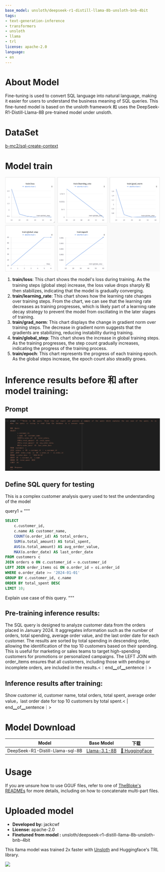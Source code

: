 ```yaml
---
base_model: unsloth/deepseek-r1-distill-llama-8b-unsloth-bnb-4bit
tags:
- text-generation-inference
- transformers
- unsloth
- llama
- trl
license: apache-2.0
language:
- en
---
```


# About Model 

Fine-tuning is used to convert SQL language into natural language, making it easier for users to understand the business meaning of SQL queries. This fine-tuned model is based on the unsloth framework 和 uses the DeepSeek-R1-Distill-Llama-8B pre-trained model under unsloth.


# DataSet 

[b-mc2/sql-create-context](https://huggingface.co/datasets/b-mc2/sql-create-context)

# Model  train

![](https://github.com/datalablife/DeepSeek-R1-Distill-Llama-sql-8B/blob/main/images/train.png?raw=true)

1. **train/loss**: This chart shows the model's loss during training. As the training steps (global step) increase, the loss value drops sharply 和 then stabilizes, indicating that the model is gradually converging.
2. **train/learning_rate**: This chart shows how the learning rate changes over training steps. From the chart, we can see that the learning rate decreases as training progresses, which is likely part of a learning rate decay strategy to prevent the model from oscillating in the later stages of training.
3. **train/grad_norm**: This chart displays the change in gradient norm over training steps. The decrease in gradient norm suggests that the gradients are stabilizing, reducing instability during training.
4. **train/global_step**: This chart shows the increase in global training steps. As the training progresses, the step count gradually increases, indicating the progress of the training process.
5. **train/epoch**: This chart represents the progress of each training epoch. As the global steps increase, the epoch count also steadily grows.


# Inference results before 和 after model training:

## Prompt
![](https://github.com/datalablife/DeepSeek-R1-Distill-Llama-sql-8B/blob/1b7d2b95c5a1df0a753fa362fc1d7130f828308c/images/train-prompt.jpeg)

## Define SQL query for testing
This is a complex customer analysis query used to test the understanding of the model

query1 = """
```sql
SELECT
    c.customer_id,
    c.name AS customer_name,
    COUNT(o.order_id) AS total_orders,
    SUM(o.total_amount) AS total_spent,
    AVG(o.total_amount) AS avg_order_value,
    MAX(o.order_date) AS last_order_date
FROM customers c
JOIN orders o ON c.customer_id = o.customer_id
LEFT JOIN order_items oi ON o.order_id = oi.order_id
WHERE o.order_date >= '2024-01-01'
GROUP BY c.customer_id, c.name
ORDER BY total_spent DESC
LIMIT 10;
```
Explain use case of this query.
"""

## Pre-training inference results:

The SQL query is designed to analyze customer data from the orders placed in January 2024. It aggregates information such as the number of orders, total spending, average order value, and the last order date for each customer. The results are sorted by total spending in descending order, allowing the identification of the top 10 customers based on their spending. This is useful for marketing or sales teams to target high-spending customers for promotions or personalized campaigns. The LEFT JOIN with order_items ensures that all customers, including those with pending or incomplete orders, are included in the results.<｜end▁of▁sentence｜>

## Inference results after training:
Show customer id, customer name, total orders, total spent, average order value，last order date for top 10 customers by total spent.< | end▁of▁sentence｜>


# Model  Download

| **Model**                        | **Base Model**                                               | **下载**                                                 |
| -------------------------------- | ------------------------------------------------------------ | ------------------------------------------------------------ |
| DeepSeek-R1-Distill-Llama-sql-8B | [Llama-3.1-8B](https://huggingface.co/meta-llama/Llama-3.1-8B) | [🤗 HuggingFace](https://huggingface.co/jackcwf/deepseek_sql_model/blob/main/unsloth.Q8_0.gguf) |


# Usage

If you are unsure how to use GGUF files, refer to one of [TheBloke's READMEs](https://huggingface.co/TheBloke/KafkaLM-70B-German-V0.1-GGUF) for more details, including on how to concatenate multi-part files.


# Uploaded  model

- **Developed by:** jackcwf
- **License:** apache-2.0
- **Finetuned from model :** unsloth/deepseek-r1-distill-llama-8b-unsloth-bnb-4bit



This llama model was trained 2x faster with [Unsloth](https://github.com/unslothai/unsloth) and Huggingface's TRL library.

[<img src="https://raw.githubusercontent.com/unslothai/unsloth/main/images/unsloth%20made%20with%20love.png" width="200"/>](https://github.com/unslothai/unsloth)
